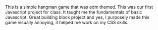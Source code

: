This is a simple hangman game that was edm themed. This was our first Javascript project for class. It taught me the fundamentals of basic Javascript. Great building block project and yes, I purposely made this game visually annoying, it helped me work on my CSS skills. 
